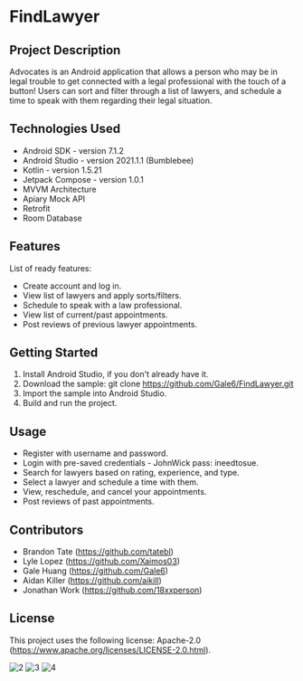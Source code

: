 # FindLawyer

## Project Description
Advocates is an Android application that allows a person who may be in legal trouble to get connected with a legal professional with the touch of
a button! Users can sort and filter through a list of lawyers, and schedule a time to speak with them regarding their legal situation.

## Technologies Used

* Android SDK - version 7.1.2
* Android Studio - version 2021.1.1 (Bumblebee)
* Kotlin - version 1.5.21
* Jetpack Compose - version 1.0.1
* MVVM Architecture
* Apiary Mock API
* Retrofit
* Room Database

## Features
List of ready features:
* Create account and log in.
* View list of lawyers and apply sorts/filters.
* Schedule to speak with a law professional.
* View list of current/past appointments.
* Post reviews of previous lawyer appointments.

## Getting Started
1. Install Android Studio, if you don't already have it.
2. Download the sample: git clone https://github.com/Gale6/FindLawyer.git
3. Import the sample into Android Studio.
4. Build and run the project.

## Usage
* Register with username and password.
* Login with pre-saved credentials - JohnWick   pass: ineedtosue.
* Search for lawyers based on rating, experience, and type.
* Select a lawyer and schedule a time with them.
* View, reschedule, and cancel your appointments.
* Post reviews of past appointments.

## Contributors
* Brandon Tate (<https://github.com/tatebl>)
* Lyle Lopez (<https://github.com/Xaimos03>)
* Gale Huang (<https://github.com/Gale6>)
* Aidan Killer (<https://github.com/aikill>)
* Jonathan Work (<https://github.com/18xxperson>)


## License

This project uses the following license: Apache-2.0 (<https://www.apache.org/licenses/LICENSE-2.0.html>).


![2](https://user-images.githubusercontent.com/99564293/163457358-4f43dd4c-ef51-4dbc-8689-5f8f3b0708be.png)
![3](https://user-images.githubusercontent.com/99564293/163457380-083a96f6-401e-42df-853a-c9a6a1d85933.png)
![4](https://user-images.githubusercontent.com/99564293/163457394-6664f87d-d1d8-4b82-98d5-dbbe67348c3a.png)
